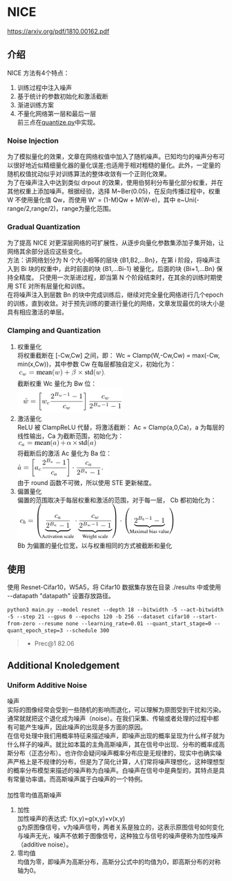 # NICE
https://arxiv.org/pdf/1810.00162.pdf<br>
## 介绍
NICE 方法有4个特点：
1. 训练过程中注入噪声<br>
2. 基于统计的参数初始化和激活截断<br>
3. 渐进训练方案<br>
4. 不量化网络第一层和最后一层<br>
前三点在[quantize.py](quantize.py)中实现。<br>

### Noise Injection
为了模拟量化的效果，文章在网络权值中加入了随机噪声。已知均匀的噪声分布可以很好地近似精细量化器的量化误差;也适用于相对粗糙的量化。此外，一定量的随机权值扰动似乎对训练算法的整体收敛有一个正则化效果。<br>
为了在噪声注入中达到类似 drpout 的效果，使用伯努利分布量化部分权重，并在其他权重上添加噪声。根据经验，选择 M\~Ber(0.05)，在反向传播过程中，权重 W 不使用量化值 Qw，而使用 W' = (1-M)Qw + M(W-e)，其中 e\~Uni(-range/2,range/2)，range为量化范围。<br>

### Gradual Quantization
为了提高 NICE 对更深层网络的可扩展性，从逐步向量化参数集添加子集开始，让网络其余部分适应这些变化。<br>
方法：讲网络划分为 N 个大小相等的层块 {B1,B2,...Bn}，在第 i 阶段，将噪声注入到 Bi 块的权重中，此时前面的块 {B1,...Bi-1} 被量化，后面的块 {Bi+1,...Bn} 保持全精度。
只使用一次渐进过程，即当第 N 个阶段结束时，在其余的训练时期使用 STE 对所有层量化和训练。<br>
在将噪声注入到层数 Bn 的块中完成训练后，继续对完全量化网络进行几个epoch的训练，直到收敛。对于预先训练的要进行量化的网络，文章发现最优的块大小是具有相应激活的单层。

### Clamping and Quantization
1. 权重量化<br>
将权重截断在 [-Cw,Cw] 之间，即： Wc = Clamp(W,-Cw,Cw) = max(-Cw, min(x,Cw))，其中参数 Cw 在每层都独自定义，初始化为：<br>
![image](https://github.com/xue1234730/Quantization/blob/main/NICE/fig/WInit.PNG)<br>
截断权重 Wc 量化为 Bw 位：<br>
![image](https://github.com/xue1234730/Quantization/blob/main/NICE/fig/WeightsClamp.PNG)<br>
2. 激活量化<br>
ReLU 被 ClampReLU 代替，将激活截断： Ac = Clamp(a,0,Ca)，a 为每层的线性输出，Ca 为截断范围，初始化为：<br>
![image](https://github.com/xue1234730/Quantization/blob/main/NICE/fig/AInit.PNG)<br>
将截断后的激活 Ac 量化为 Ba 位：<br>
![image](https://github.com/xue1234730/Quantization/blob/main/NICE/fig/AClamp.PNG)<br>
由于 round 函数不可微，所以使用 STE 更新梯度。<br>
3. 偏置量化<br>
偏置的范围取决于每层权重和激活的范围，对于每一层， Cb 都初始化为：<br>
![image](https://github.com/xue1234730/Quantization/blob/main/NICE/fig/bInit.PNG)<br>
Bb 为偏置的量化位宽，以与权重相同的方式被截断和量化

## 使用
使用 Resnet-Cifar10，W5A5，将 Cifar10 数据集存放在目录 ./results 中或使用 --datapath "datapath" 设置存放路径。<br>
```
python3 main.py --model resnet --depth 18 --bitwidth -5 --act-bitwidth -5 --step 21 --gpus 0 --epochs 120 -b 256 --dataset cifar10 --start-from-zero --resume none --learning_rate=0.01 --quant_start_stage=0 --quant_epoch_step=3 --schedule 300
```
>* Prec@1 82.06

## Additional Knoledgement
### Uniform Additive Noise
噪声<br>
实际的图像经常会受到一些随机的影响而退化，可以理解为原图受到干扰和污染。通常就就把这个退化成为噪声（noise）。在我们采集、传输或者处理的过程中都有可能产生噪声，因此噪声的出现是多方面的原因。<br>
在信号处理中我们用概率特征来描述噪声，即噪声出现的概率呈现为什么样子就为什么样子的噪声。就比如本篇的主角高斯噪声，其在信号中出现、分布的概率成高斯分布（正态分布）。也许你会疑问噪声概率分布应是无规律的，现实中也确实噪声严格上是不规律的分布，但是为了简化计算，人们常将噪声理想化，这种理想型的概率分布模型来描述的噪声称为白噪声。白噪声在信号中是典型的，其特点是具有常量功率谱。而高斯噪声属于白噪声的一个特例。<br></br>
加性零均值高斯噪声<br>
1. 加性<br>
加性噪声的表达式: 
f(x,y)=g(x,y)+v(x,y)<br>
g为原图像信号，v为噪声信号，两者关系是独立的，这表示原图信号如何变化与噪声无光，噪声不依赖于图像信号，这种独立与信号的噪声便称为加性噪声（additive noise）。<br>
2. 零均值<br>
均值为零，即噪声为高斯分布，高斯分公式中的均值为0，即高斯分布的对称轴为0。
